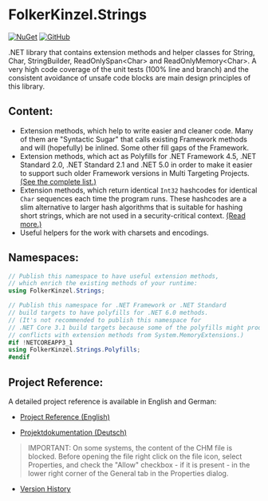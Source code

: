 # FolkerKinzel.Strings
[![NuGet](https://img.shields.io/nuget/v/FolkerKinzel.Strings)](https://www.nuget.org/packages/FolkerKinzel.Strings/)
[![GitHub](https://img.shields.io/github/license/FolkerKinzel/Strings)](https://github.com/FolkerKinzel/Strings/blob/master/LICENSE)

.NET library that contains extension methods and helper classes for String, Char,
StringBuilder, ReadOnlySpan&lt;Char&gt; and ReadOnlyMemory&lt;Char&gt;. A very high code coverage of
the unit tests (100% line and branch) and the consistent avoidance of unsafe code blocks are main design principles of 
this library.

## Content:
* Extension methods, which help to write easier and cleaner code. Many of them are "Syntactic Sugar" 
that calls existing Framework methods and will (hopefully) be inlined. Some other fill gaps of the 
Framework.
* Extension methods, which act as Polyfills for .NET Framework 4.5, .NET Standard 2.0, .NET Standard 2.1 and .NET 5.0
 in order to make it easier to support such older Framework versions in Multi Targeting Projects. [(See the complete list.)](https://github.com/FolkerKinzel/Strings/blob/master/docs/PackageReleaseNotes/4.2.0/Polyfills.md)
* Extension methods, which return identical `Int32` hashcodes for identical `Char` sequences each time 
the program runs. These hashcodes are a slim alternative to larger hash algorithms that is suitable for
 hashing short strings, which are not used in a security-critical context. [(Read more.)](https://github.com/FolkerKinzel/Strings/blob/master/docs/PackageReleaseNotes/2.0.0/PersistableHashCodeExample.md)
* Useful helpers for the work with charsets and encodings.

## Namespaces:
```csharp
// Publish this namespace to have useful extension methods,
// which enrich the existing methods of your runtime:
using FolkerKinzel.Strings;

// Publish this namespace for .NET Framework or .NET Standard
// build targets to have polyfills for .NET 6.0 methods.
// (It's not recommended to publish this namespace for 
// .NET Core 3.1 build targets because some of the polyfills might produce
// conflicts with extension methods from System.MemoryExtensions.)
#if !NETCOREAPP3_1
using FolkerKinzel.Strings.Polyfills;
#endif
```

## Project Reference:
A detailed project reference is available in English and German:

* [Project Reference (English)](https://github.com/FolkerKinzel/Strings/blob/master/ProjectReference/4.2.0/FolkerKinzel.Strings.Reference.en.chm)

* [Projektdokumentation (Deutsch)](https://github.com/FolkerKinzel/Strings/blob/master/ProjectReference/4.2.0/FolkerKinzel.Strings.Doku.de.chm)

> IMPORTANT: On some systems, the content of the CHM file is blocked. Before opening the file
>  right click on the file icon, select Properties, and check the "Allow" checkbox - if it 
> is present - in the lower right corner of the General tab in the Properties dialog.


- [Version History](https://github.com/FolkerKinzel/Strings/releases)

